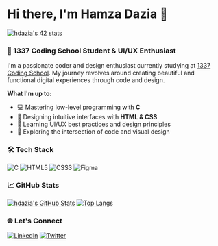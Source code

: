 # Hi there, I'm Hamza Dazia 👋

<a href="https://github.com/oakoudad/badge42"><img src="https://badge.mediaplus.ma/binary/hdazia" alt="hdazia's 42 stats" /></a>

### 🚀 1337 Coding School Student & UI/UX Enthusiast

I'm a passionate coder and design enthusiast currently studying at [1337 Coding School](https://1337.ma/). My journey revolves around creating beautiful and functional digital experiences through code and design.

**What I'm up to:**
- 💻 Mastering low-level programming with **C**
- 🎨 Designing intuitive interfaces with **HTML & CSS**
- 🌱 Learning UI/UX best practices and design principles
- 🔭 Exploring the intersection of code and visual design

### 🛠 Tech Stack
![C](https://img.shields.io/badge/c-%2300599C.svg?style=for-the-badge&logo=c&logoColor=white)
![HTML5](https://img.shields.io/badge/html5-%23E34F26.svg?style=for-the-badge&logo=html5&logoColor=white)
![CSS3](https://img.shields.io/badge/css3-%231572B6.svg?style=for-the-badge&logo=css3&logoColor=white)
![Figma](https://img.shields.io/badge/figma-%23F24E1E.svg?style=for-the-badge&logo=figma&logoColor=white)

### 📈 GitHub Stats
[![hdazia's GitHub Stats](https://github-readme-stats.vercel.app/api?username=hdazia&show_icons=true&theme=radical)](https://github.com/hdazia)
[![Top Langs](https://github-readme-stats.vercel.app/api/top-langs/?username=hdazia&layout=compact&theme=radical)](https://github.com/hdazia)

### 🌐 Let's Connect
[![LinkedIn](https://img.shields.io/badge/linkedin-%230077B5.svg?style=for-the-badge&logo=linkedin&logoColor=white)](https://www.linkedin.com/in/yourprofile)
[![Twitter](https://img.shields.io/badge/Twitter-%231DA1F2.svg?style=for-the-badge&logo=Twitter&logoColor=white)](https://twitter.com/yourhandle)
